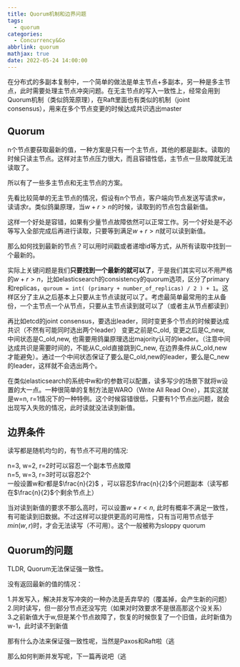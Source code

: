 ```yaml
---
title: Quorum机制和边界问题
tags:
  - quorum
categories:
  - Concurrency&Go
abbrlink: quorum
mathjax: true
date: 2022-05-24 14:00:00
---
```


在分布式的多副本复制中，一个简单的做法是单主节点+多副本，另一种是多主节点，此时需要处理主节点冲突问题。在无主节点的写入一致性上，经常会用到Quorum机制（类似鸽笼原理），在Raft里面也有类似的机制（joint consensus），用来在多个节点变更的时候达成共识选出master
<!-- more -->

## Quorum

n个节点要获取最新的值，一种方案是只有一个主节点，其他的都是副本。读取的时候只读主节点。这样对主节点压力很大，而且容错性低，主节点一旦故障就无法读取了。

所以有了一些多主节点和无主节点的方案。

先看比较简单的无主节点的情况，假设有n个节点，客户端向节点发送写请求w，读请求r。类似鸽巢原理，当$w+r>n$的时候，读取到的节点包含最新值。

这样一个好处是容错，如果有少量节点故障依然可以正常工作。另一个好处是不必等写入全部完成后再进行读取，只要等到满足$w+r>n$就可以读到新值。

那么如何找到最新的节点？可以用时间戳或者递增id等方式，从所有读取中找到一个最新的。

实际上关键问题是我们**只要找到一个最新的就可以了**，于是我们其实可以不用严格的$w+r>n$，比如elasticsearch的consistency的quorum选项，区分了primary和replicas，`quroum = int( (primary + number_of_replicas) / 2 ) + 1`。这样区分了主从之后基本上只要从主节点读就可以了。考虑最简单最常用的主从备份，一个主节点一个从节点，只要从主节点读到就可以了（或者主从节点都读到）

再比如etcd的joint consensus，要选出leader，同时变更多个节点的时候要达成共识（不然有可能同时选出两个leader）
变更之前是C_old, 变更之后是C_new, 中间状态是C_old,new, 也需要用鸽巢原理选出majority认可的leader。（注意中间达成共识是需要时间的，不能从C_old直接跳到C_new, 在边界条件从C_old,new才能避免）。通过一个中间状态保证了要么是C_old,new的leader，要么是C_new的leader，这样就不会选出两个。

在类似elasticsearch的系统中w和r的参数可以配置，读多写少的场景下就将w设置的大一点。一种很简单的复制方法是WARO（Write All Read One），其实这就是w=n, r=1情况下的一种特例。这个时候容错很低，只要有1个节点出问题，就会出现写入失败的情况，此时读就没法读到新值。

## 边界条件

读写都是随机均匀的，有节点不可用的情况:

n=3, w=2, r=2时可以容忍一个副本节点故障  
n=5, w=3, r=3时可以容忍2个  
一般设置w和r都是$\frac{n}{2}$ ，可以容忍$\frac{n}{2}$个问题副本（读写都在$\frac{n}{2}$个剩余节点上）

当对读到新值的要求不那么高时，可以设置$w+r<n$, 此时有概率不满足一致性，有可能读到旧数据。不过这样可以提供更高的可用性，只有当可用节点低于$min(w,r)$时，才会无法读写（不可用）。这个一般被称为sloppy quorum

## Quorum的问题

TLDR, Quorum无法保证强一致性。

没有返回最新的值的情况：

1.并发写入，解决并发写冲突的一种办法是丢弃早的（覆盖掉，会产生新的问题）
2.同时读写，但一部分节点还没写完（如果对时效要求不是很高那这个没关系）
3.之前新值大于w,但是某个节点故障了，恢复的时候恢复了一个旧值，此时新值为w-1，此时读不到新值

那有什么办法来保证强一致性呢，当然是Paxos和Raft啦（逃

那么如何判断并发写呢，下一篇再说吧（逃
